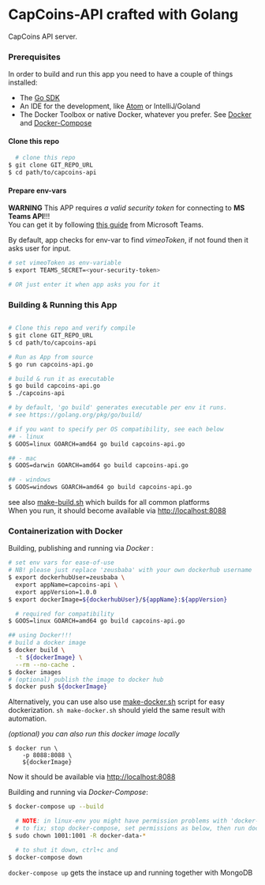  CapCoins-API crafted with Golang  
==================================  

CapCoins API server.     

### Prerequisites

In order to build and run this app you need to have a couple of things installed:  

- The [Go SDK](https://golang.org)              
- An IDE for the development, like [Atom](https://atom.io) or IntelliJ/Goland      
- The Docker Toolbox or native Docker, whatever you prefer. See [Docker](https://docs.docker.com) and [Docker-Compose](https://docs.docker.com/compose/)       


#### Clone this repo     

```bash
  # clone this repo  
$ git clone GIT_REPO_URL  
$ cd path/to/capcoins-api  

```   

#### Prepare env-vars  

**WARNING** This APP requires _a valid security token_ for connecting to **MS Teams API**!!!          
You can get it by following [this guide](https://docs.microsoft.com/en-us/microsoftteams/platform/concepts/outgoingwebhook) from Microsoft Teams.      

By default, app checks for env-var to find _vimeoToken_, if not found then it asks user for input.            
```bash
# set vimeoToken as env-variable    
$ export TEAMS_SECRET=<your-security-token>     

# OR just enter it when app asks you for it     

```

### Building & Running this App    
```bash

# Clone this repo and verify compile  
$ git clone GIT_REPO_URL   
$ cd path/to/capcoins-api    

# Run as App from source  
$ go run capcoins-api.go

# build & run it as executable 
$ go build capcoins-api.go
$ ./capcoins-api  

# by default, 'go build' generates executable per env it runs.  
# see https://golang.org/pkg/go/build/    

# if you want to specify per OS compatibility, see each below      
## - linux   
$ GOOS=linux GOARCH=amd64 go build capcoins-api.go     

## - mac   
$ GOOS=darwin GOARCH=amd64 go build capcoins-api.go  

## - windows   
$ GOOS=windows GOARCH=amd64 go build capcoins-api.go  

```
see also [make-build.sh](make-build.sh) which builds for all common platforms   
When you run, it should become available via [http://localhost:8088](http://localhost:8088)      
  

### Containerization with Docker  

Building, publishing and running via _Docker_ :       
```bash
# set env vars for ease-of-use
# NB! please just replace 'zeusbaba' with your own dockerhub username    
$ export dockerhubUser=zeusbaba \
  export appName=capcoins-api \
  export appVersion=1.0.0
$ export dockerImage=${dockerhubUser}/${appName}:${appVersion}

  # required for compatibility
$ GOOS=linux GOARCH=amd64 go build capcoins-api.go

## using Docker!!!       
# build a docker image  
$ docker build \
  -t ${dockerImage} \
  --rm --no-cache .    
$ docker images  	
# (optional) publish the image to docker hub  
$ docker push ${dockerImage}  
```
Alternatively, you can use also use [make-docker.sh](make-docker.sh) script for easy dockerization. 
`sh make-docker.sh` should yield the same result with automation.   

*(optional) you can also run this docker image locally*      
```    
$ docker run \
	-p 8088:8088 \
	${dockerImage}  
```
Now it should be available via [http://localhost:8088](http://localhost:8088)  

Building and running via _Docker-Compose_:         
```bash   
$ docker-compose up --build   

  # NOTE: in linux-env you might have permission problems with 'docker-data-*' folders      
  # to fix; stop docker-compose, set permissions as below, then run docker-compose again.    
$ sudo chown 1001:1001 -R docker-data-*  

  # to shut it down, ctrl+c and   
$ docker-compose down   
```
`docker-compose up` gets the instace up and running together with MongoDB  
